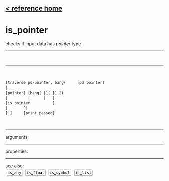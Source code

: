 [< reference home](index.html)
---

# is_pointer


checks if input data has *pointer* type

---

<br>


---


```


[traverse pd-pointer, bang(     [pd pointer]
|
[pointer] [bang( [1( [1 2(
|         |      |   |
[is_pointer          ]
|       ^|
[_]     [print passed]

            
```

---
arguments:


---
properties:


---
see also:<br>
[![is_any](img/object_is_any.png)](is_any.html)
[![is_float](img/object_is_float.png)](is_float.html)
[![is_symbol](img/object_is_symbol.png)](is_symbol.html)
[![is_list](img/object_is_list.png)](is_list.html)
